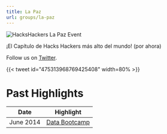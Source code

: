 ```yaml
---
title: La Paz
url: groups/la-paz
---
```


![HacksHackers La Paz Event](https://pbs.twimg.com/media/BptVYy8IgAAp8CK?format=jpg&name=medium)

¡El Capítulo de Hacks Hackers más alto del mundo! (por ahora)

Follow us on [Twitter](https://twitter.com/hhackerslapaz?lang=en).

{{< tweet id="475313968769425408" width=80% >}}

# Past Highlights

| **Date**  | **Highlight** |  
|-----------|---------------|  
| June 2014 | [Data Bootcamp](https://twitter.com/HHackersLaPaz/status/476068072273752064) |
